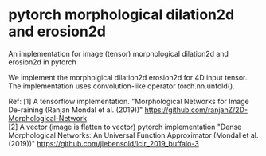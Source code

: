 # pytorch morphological dilation2d and erosion2d
An implementation for image (tensor) morphological dilation2d and erosion2d in pytorch

We implement the morpholgical dilation2d erosion2d for 4D input tensor. The implementation uses convolution-like operator torch.nn.unfold().

Ref:
[1] A tensorflow implementation. "Morphological Networks for Image De-raining (Ranjan Mondal et al. (2019))" https://github.com/ranjanZ/2D-Morphological-Network   
[2] A vector (image is flatten to vector) pytorch implementation "Dense Morphological Networks: An Universal Function Approximator (Mondal et al. (2019))" https://github.com/jlebensold/iclr_2019_buffalo-3 
